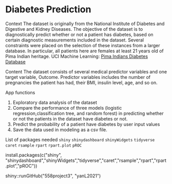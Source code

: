 # Diabetes Prediction

Context
The dataset is originally from the National Institute of Diabetes and Digestive and Kidney Diseases. The objective of the dataset is to diagnostically predict whether or not a patient has diabetes, based on certain diagnostic measurements included in the dataset. Several constraints were placed on the selection of these instances from a larger database. In particular, all patients here are females at least 21 years old of Pima Indian heritage. UCI Machine Learning: [Pima Indians Diabetes Database](https://www.kaggle.com/uciml/pima-indians-diabetes-database)

Content
The dataset consists of several medical predictor variables and one target variable, Outcome. Predictor variables includes the number of pregnancies the patient has had, their BMI, insulin level, age, and so on.

App functions
1. Exploratory data analysis of the dataset
2. Compare the performance of three models (logistic regression,classification tree, and random forest) in predicting whether or not the patients in the dataset have diabetes or not.
3. Predict the probability of a patient have diabetes by user input values
4. Save the data used in modeling as a csv file.


List of packages needed
`shiny`
`shinydashboard`
`shinyWidgets`
`tidyverse`
`caret`
`rsample`
`rpart`
`rpart.plot`
`pROC`

install.packages(c("shiny", "shinydashboard","shinyWidgets","tidyverse","caret","rsample","rpart","rpart.plot","pROC"))

shiny::runGitHub("558project3", "yanL2021")
